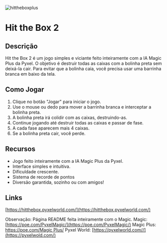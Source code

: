![hittheboxplus](https://github.com/pyxelworld/hitthebox/assets/134378477/7d6a11ac-327b-49c4-8fed-16942920e37c)
# Hit the Box 2

## Descrição

Hit the Box 2 é um jogo simples e viciante feito inteiramente com a IA Magic Plus da Pyxel. O objetivo é destruir todas as caixas com a bolinha preta sem deixá-la cair. Para evitar que a bolinha caia, você precisa usar uma barrinha branca em baixo da tela.

## Como Jogar

1. Clique no botão "Jogar" para iniciar o jogo.
2. Use o mouse ou dedo para mover a barrinha branca e interceptar a bolinha preta.
3. A bolinha preta irá colidir com as caixas, destruindo-as.
4. Continue jogando até destruir todas as caixas e passar de fase.
5. A cada fase aparecem mais 4 caixas.
6. Se a bolinha preta cair, você perde.

## Recursos

* Jogo feito inteiramente com a IA Magic Plus da Pyxel.
* Interface simples e intuitiva.
* Dificuldade crescente.
* Sistema de recorde de pontos
* Diversão garantida, sozinho ou com amigos!

## Links

[https://hitthebox.pyxelworld.com/](https://hitthebox.pyxelworld.com/)

Observação: Página README feita inteiramente com o Magic.
Magic: [https://poe.com/PyxelMagic/](https://poe.com/PyxelMagic/)
Magic Plus: [https://poe.com/Magic Plus/](https://poe.com/MagicPlus/)
Pyxel World: [https://pyxelworld.com//](https://pyxelwold.com/)
